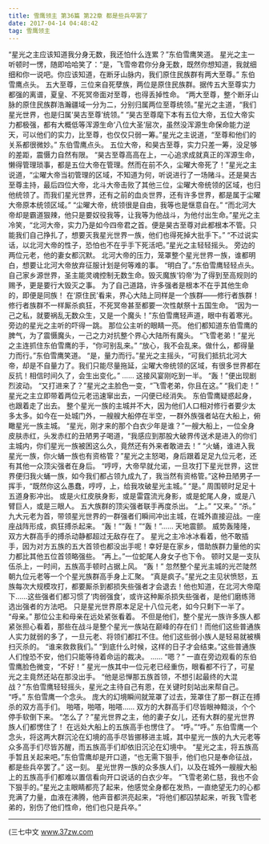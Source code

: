 ```yaml
---
title: 雪鹰领主 第36篇 第22章 都是些兵卒罢了
date: 2017-04-14 04:48:42
tag: 雪鹰领主
---
```


“星光之主应该知道我分身无数，我还怕什么连累？”东伯雪鹰笑道。
星光之主一听顿时一愣，随即哈哈笑了：“是，飞雪帝君你分身无数，既然你想知道，我就细细和你一说吧。你应该知道，在断牙山脉内，我们原住民族群有两大至尊。”
东伯雪鹰点头。
五大至尊，三位来自死孽族，两位是原住民族群。据传五大至尊实力都强的离谱，夏皇、不死冥帝面对至尊，也得丢掉性命。
“两大至尊，整个断牙山脉的原住民族群浩瀚疆域一分为二，分别归属两位至尊统领。”星光之主道，“我们星光世界，也是归属‘昊古至尊’统领。”
“昊古至尊麾下本有五位大帝，五位大帝实力都极强，都有大概低等浑源生命‘八位大圣’层次，虽然没浑源生命保命能力逆天，可以他们的实力，比至尊，也仅仅只弱一筹。”星光之主说道，“至尊和他们的关系都很微妙。”
东伯雪鹰点头。
五位大帝，和昊古至尊，实力只差一筹，没足够的差距，震慑力自然有限。
“昊古至尊高高在上，一心追求成就真正的浑源生命，懒得管理琐事，都是五位大帝在管理。然而在前不久，尘曜大帝死了！”星光之主说道，“尘曜大帝当初管理的区域，不知道为何，听说进行了一场赌斗。还是昊古至尊主持，最后四位大帝，北斗大帝击败了其他三位，尘曜大帝统领的区域，也归他统领了。而我们星光世界，还有之前的血炎世界，还有许多世界，都是属于尘曜大帝原本统领区域。”
“尘曜大帝，统领很是自由，我等也是惬意自在。”
“而北河大帝却是霸道狠辣，他只是要奴役我等，让我等为他战斗，为他付出生命。”星光之主冷笑，“北河大帝，实力乃是如今四帝君之首。便是昊古至尊对此都根本不管。只能我们自己挣扎了，想要灭我星光世界一族，他们也得死掉大批手下。”
“不过说实话，以北河大帝的性子，恐怕也不在乎手下死活吧。”星光之主轻轻摇头。
旁边的两位元老，他的妻女都沉默。
北河大帝的压力，笼罩整个星光世界一族，谁都明白，想要让北河大帝放弃征服计划是何等难的事。
“明白了。”东伯雪鹰轻轻点头。
自己家乡源世界，圣主能灵魂控制无数生命。毁灭魔族‘钧帝’为了得到至高规则的赐予，更是要行大毁灭之事。
为了自己道路，许多强者是根本不在乎其他生命的，即便是同族！
在‘原住民’看来，界心大陆上同样是一个族群——修行者族群！修行者族群不一样厮杀疯狂，不死冥帝甚至都要一次性献祭十五国生命。
“因为一己之私，就要祸乱无数众生，又是一个魔头！”东伯雪鹰轻声道，眼中有着寒光。
旁边的星光之主听的吓得一跳。
那位公主听的眼睛一亮。
他们都知道东伯雪鹰的脾气，为了震慑魔头，一己之力对抗整个界心大陆所有魔头。
“飞雪老弟！”星光之主连抓住东伯雪鹰的手，“你可别乱来。”
“放心，我不会乱来。做什么，都得量力而行。”东伯雪鹰笑道。
“是，量力而行。”星光之主摇头，“可我们抵抗北河大帝，却是不自量力了。我们只能尽量拖延，尘曜大帝统领的区域，有很多世界都在反抗！相信时间久了，会生出变化。”
……
这接风宴刚吃到一半。
“轰！”便出现剧烈波动。
“又打进来了？”星光之主脸色一变，“飞雪老弟，你且在这。”
“我们走！”
星光之主立即带着两位元老迅速窜出去，一闪便已经消失。
东伯雪鹰疑惑起身，也跟着走了出去。
整个星光一族的主城并不大，因为他们人口相对修行者要少太多太多。如今在一处城门外，一艘艘大船停在半空，一群外族强者站在大船上，俯瞰星光一族主城。
“星光，刚才来的那个白衣少年是谁？”一艘大船上，一位全身皮肤赤红，头发赤红的丑陋男子喝道，“我感应到那股大破界传送术是进入的你们主城内，你们星光一族被困这么久，竟然还有外来者敢进去！”
“火蛹，谁进入我星光一族，你火蛹一族也有资格管？”星光之主怒喝，身后跟着足足九位元老，还有其他一众顶尖强者在身后。
“哼哼，大帝早就允诺，一旦攻打下星光世界，这世界便归我火蛹一族，如今我们都占领九成九了，我当然有资格管。”这种丑陋男子一挥手，“既然你这么愚蠢，哼哼，上，给我攻破星光主城。”
“是。”
周围顿时足足十五道身影冲出。
或是火红皮肤身影，或是雷霆流光身影，或是蛇尾人身，或是八臂巨人，或是三眼人。
五大族群的顶尖强者联手再度杀出。
“上。”
“又来。”
“杀。”
九大元老为首，带领星光世界的一群强者们瞬间冲出主城，在城外直接迎战。一座座战阵形成，疯狂搏杀起来。
“轰！”“轰！”“轰！”……
天地震颤。
威势轰隆隆，双方大群高手的搏杀动静都超过无敌存在了。
星光之主冷冰冰看着，他不敢插手，因为对方五族的五大首领也都没出手呢！幸好是在家乡，借助族群力量他的实力都比其他五位首领略强些。
“再上。”一位蛇尾人身女子也下令。
顿时又是一支队伍杀上，一时间，五族高手顿时占据上风。
“轰！”
忽然整个星光主城的光芒陡然朝九位元老等一个个星光族群高手身上汇聚。
“真是疯子。”星光之主见状愤怒，五族每次大规模攻打，都要厮杀到都损失些强者才会退去！他也知道，在北河大帝麾下……这些强者们都习惯了‘肉弱强食’，或许这种厮杀损失些强者，是他们磨练筛选出强者的方法吧。
只是星光世界原本足足十八位元老，如今只剩下一半了。
“母亲。”
那位公主和母亲在远处紧张看着。
不但是他们，整个星光一族许多族人都紧张担心看着，那些在战斗是整个星光一族站在巅峰的存在们！而他们这些普通族人实力就弱的多了，一旦元老、将领们都扛不住。他们这些弱小族人是轻易就被横扫灭杀的。
“谁来救救我们。”
“到底什么时候，这样的日子才会结束。”这些普通族人们惶恐不安，他们只能等待着命运的裁决。
……
“嗯？”
一直在旁边观看的东伯雪鹰脸色微变，“不好！”
星光一族其中一位元老已经重伤，眼看都不行了，可星光之主竟然还站在那没出手。
“他是忌惮那五族首领，不想引起最终的大混战？”东伯雪鹰轻轻摇头，星光之主待自己有恩，在关键时刻站出来帮自己。
“呼。”
东伯雪鹰一个念头。
庞大的幻境瞬间就笼罩了过去，笼罩住了那一群正在搏杀的双方高手们。
啪嗒，啪嗒，啪嗒……
双方的大群高手们尽皆眼神黯淡，个个停手软倒下来。
“怎么了？”星光世界之主，他的妻子女儿，还有大群的星光世界族人们都愣住了！
在远处大船上的五族高手也愣住了。
“呼。”“呼。”
东伯雪鹰一个念头，将这两大群沉沦在幻境的高手尽皆挪移进主城，其中星光一族的九大元老等众多高手们尽皆苏醒，而五族高手们却依旧沉沦在幻境中。
“星光之主，将五族高手暂且关起来吧。”东伯雪鹰却是开口道，“也无需下狠手，他们也只是奉命征战，都是些兵卒罢了。”
这一刻。
星光世界一族的众多族人们，以及在城外一艘艘大船上的五族高手们都难以置信看向开口说话的白衣少年。
“飞雪老弟仁慈，我也不会下狠手的。”星光之主眼睛都亮了起来，他感觉全身都在发热，一直绝望无力的心都充满了力量，血液在沸腾，他声音都洪亮起来，“将他们都囚禁起来，听我飞雪老弟的，别伤了他们性命，他们也只是兵卒。”
******
(三七中文 www.37zw.com